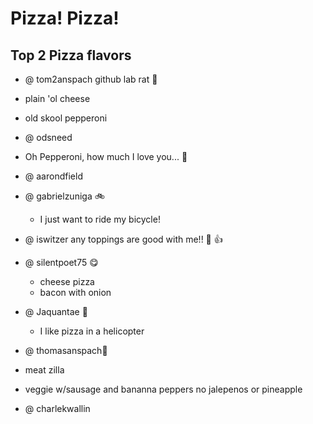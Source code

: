 Pizza! Pizza!
=====
## Top 2 Pizza flavors
 * @ tom2anspach github lab rat :rat:
 
  * plain 'ol cheese
  * old skool pepperoni
 
  
 * @ odsneed
 
* Oh Pepperoni, how much I love you... :rat:
 

* @ aarondfield
 
 

* @ gabrielzuniga :bike:
  *  I just want to ride my bicycle!

 

* @ iswitzer
      any toppings are good with me!!  :pizza: :+1:


* @ silentpoet75 :yum:

  * cheese pizza
  * bacon with onion

 

* @ Jaquantae :helicopter:
  * I like pizza in a helicopter

 

* @ thomasanspach:jack_o_lantern:  
 
 * meat zilla
 * veggie w/sausage and bananna peppers no jalepenos or pineapple
 

* @ charlekwallin


 

 
